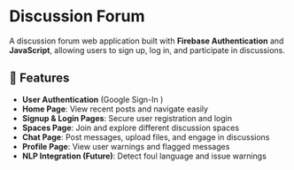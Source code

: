 # Discussion Forum

A discussion forum web application built with **Firebase Authentication** and **JavaScript**, allowing users to sign up, log in, and participate in discussions.

## 🚀 Features

- **User Authentication** (Google Sign-In )
- **Home Page**: View recent posts and navigate easily
- **Signup & Login Pages**: Secure user registration and login
- **Spaces Page**: Join and explore different discussion spaces
- **Chat Page**: Post messages, upload files, and engage in discussions
- **Profile Page**: View user warnings and flagged messages
- **NLP Integration (Future)**: Detect foul language and issue warnings
